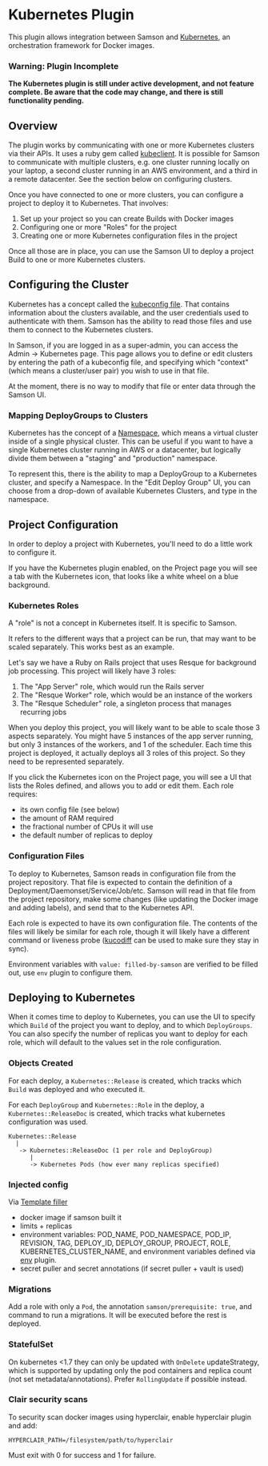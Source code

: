 # Kubernetes Plugin

This plugin allows integration between Samson and [Kubernetes](kubernetes.io),
an orchestration framework for Docker images.

### Warning: Plugin Incomplete

**The Kubernetes plugin is still under active development, and not feature
complete. Be aware that the code may change, and there is still functionality
pending.**

## Overview

The plugin works by communicating with one or more Kubernetes clusters via
their APIs. It uses a ruby gem called [kubeclient](https://github.com/abonas/kubeclient).
It is possible for Samson to communicate with multiple clusters, e.g. one
cluster running locally on your laptop, a second cluster running in an AWS
environment, and a third in a remote datacenter.  See the section below on
configuring clusters.

Once you have connected to one or more clusters, you can configure a project
to deploy it to Kubernetes. That involves:

1. Set up your project so you can create Builds with Docker images
2. Configuring one or more "Roles" for the project
3. Creating one or more Kubernetes configuration files in the project

Once all those are in place, you can use the Samson UI to deploy a project
Build to one or more Kubernetes clusters.

## Configuring the Cluster

Kubernetes has a concept called the [kubeconfig file](http://kubernetes.io/v1.0/docs/user-guide/kubeconfig-file.html).
That contains information about the clusters available, and the user
credentials used to authenticate with them. Samson has the ability to read
those files and use them to connect to the Kubernetes clusters.

In Samson, if you are logged in as a super-admin, you can access the
Admin -> Kubernetes page. This page allows you to define or edit clusters
by entering the path of a kubeconfig file, and specifying which "context"
(which means a cluster/user pair) you wish to use in that file.

At the moment, there is no way to modify that file or enter data through
the Samson UI.

### Mapping DeployGroups to Clusters

Kubernetes has the concept of a [Namespace](http://kubernetes.io/v1.0/docs/user-guide/namespaces.html),
which means a virtual cluster inside of a single physical cluster. This can be
useful if you want to have a single Kubernetes cluster running in AWS or a
datacenter, but logically divide them between a "staging" and "production"
namespace.

To represent this, there is the ability to map a DeployGroup to a Kubernetes
cluster, and specify a Namespace. In the "Edit Deploy Group" UI, you can
choose from a drop-down of available Kubernetes Clusters, and type in the
namespace.

## Project Configuration

In order to deploy a project with Kubernetes, you'll need to do a little work
to configure it.

If you have the Kubernetes plugin enabled, on the Project page you will see
a tab with the Kubernetes icon, that looks like a white wheel on a blue
background.

### Kubernetes Roles

A "role" is not a concept in Kubernetes itself. It is specific to Samson.

It refers to the different ways that a project can be run, that may want to
be scaled separately. This works best as an example.

Let's say we have a Ruby on Rails project that uses Resque for background
job processing. This project will likely have 3 roles:

1. The "App Server" role, which would run the Rails server
2. The "Resque Worker" role, which would be an instance of the workers
3. The "Resque Scheduler" role, a singleton process that manages recurring jobs

When you deploy this project, you will likely want to be able to scale those
3 aspects separately. You might have 5 instances of the app server running,
but only 3 instances of the workers, and 1 of the scheduler. Each time this project
is deployed, it actually deploys all 3 roles of this project. So they need to
be represented separately.

If you click the Kubernetes icon on the Project page, you will see a UI that
lists the Roles defined, and allows you to add or edit them. Each role
requires:

* its own config file (see below)
* the amount of RAM required
* the fractional number of CPUs it will use
* the default number of replicas to deploy

### Configuration Files

To deploy to Kubernetes, Samson reads in configuration file from the project
repository. That file is expected to contain the definition of a Deployment/Daemonset/Service/Job/etc.
Samson will read in that file from the project repository, make some
changes (like updating the Docker image and adding labels), and send that
to the Kubernetes API.

Each role is expected to have its own configuration file. The contents of
the files will likely be similar for each role, though it will likely
have a different command or liveness probe
([kucodiff](https://github.com/grosser/kucodiff) can be used to make sure they stay in sync).

Environment variables with `value: filled-by-samson` are verified to be filled out, use `env` plugin to configure them.

## Deploying to Kubernetes

When it comes time to deploy to Kubernetes, you can use the UI to specify
which `Build` of the project you want to deploy, and to which `DeployGroups`.
You can also specify the number of replicas you want to deploy for each role,
which will default to the values set in the role configuration.

### Objects Created

For each deploy, a `Kubernetes::Release` is created, which tracks which `Build` was deployed and
who executed it.

For each `DeployGroup` and `Kubernetes::Role` in the deploy, a `Kubernetes::ReleaseDoc` is created, which tracks what kubernetes
configuration was used.

```
Kubernetes::Release
  |
   -> Kubernetes::ReleaseDoc (1 per role and DeployGroup)
      |
      -> Kubernetes Pods (how ever many replicas specified)
```

### Injected config

Via [Template filler](/plugins/kubernetes/app/models/kubernetes/template_filler.rb)

 - docker image if samson built it
 - limits + replicas
 - environment variables: POD_NAME, POD_NAMESPACE, POD_IP, REVISION, TAG, DEPLOY_ID, DEPLOY_GROUP, PROJECT, ROLE,
   KUBERNETES_CLUSTER_NAME, and environment variables defined via [env](/plugins/env) plugin.
 - secret puller and secret annotations (if secret puller + vault is used)

### Migrations

Add a role with only a `Pod`, the annotation `samson/prerequisite: true`, and command to run a migrations.
It will be executed before the rest is deployed.

### StatefulSet

On kubernetes <1.7 they can only be updated with `OnDelete` updateStrategy,
which is supported by updating only the pod containers and replica count (not set metadata/annotations).
Prefer `RollingUpdate` if possible instead.

### Clair security scans

To security scan docker images using hyperclair, enable hyperclair plugin and add:

```
HYPERCLAIR_PATH=/filesystem/path/to/hyperclair
```

Must exit with 0 for success and 1 for failure.
